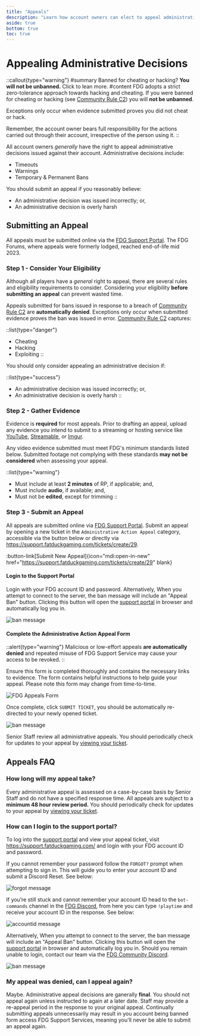 ```yaml
---
title: "Appeals"
description: "Learn how account owners can elect to appeal administrative decisions"
aside: true
bottom: true
toc: true
---
```


# Appealing Administrative Decisions

::callout{type="warning"}
#summary
Banned for cheating or hacking? **You will not be unbanned.** Click to lean more.
#content
FDG adopts a strict zero-tolerance approach towards hacking and cheating. If you were banned for cheating or hacking (see [Community Rule C2](/server-docs/rules/community-wide-rules)) you will **not be unbanned**.

Exceptions only occur when evidence submitted proves you did not cheat or hack. 

Remember, the account owner bears full responsibility for the actions carried out through their account, irrespective of the person using it.
::


All account owners *generally* have the right to appeal administrative decisions issued against their account. Administrative decisions include:

- Timeouts
- Warnings
- Temporary & Permanent Bans

You should submit an appeal if you reasonably believe:

- An administrative decision was issued incorrectly; or,
- An administrative decision is overly harsh

## Submitting an Appeal

All appeals must be submitted online via the [FDG Support Portal](https://support.fatduckgaming.com/tickets/create/29). The FDG Forums, where appeals were formerly lodged, reached end-of-life mid 2023.

### Step 1 - Consider Your Eligibility

Although all players have a *general* right to appeal, there are several rules and eligibility requirements to consider. Considering your eligibility **before submitting an appeal** can prevent wasted time.

Appeals submitted for bans issued in response to a breach of [Community Rule C2](/server-docs/rules/community-wide-rules) are **automatically denied**. Exceptions only occur when submitted evidence proves the ban was issued in error. [Community Rule C2](/server-docs/rules/community-wide-rules) captures:

::list{type="danger"}
- Cheating 
- Hacking 
- Exploiting 
::

You should only consider appealing an administrative decision if:

::list{type="success"}
- An administrative decision was issued incorrectly; or,
- An administrative decision is overly harsh
::

### Step 2 - Gather Evidence

Evidence is **required** for most appeals. Prior to drafting an appeal, upload any evidence you intend to submit to a streaming or hosting service like [YouTube](https://www.youtube.com/), [Streamable](https://streamable.com/), or [Imgur](https://imgur.com/). 

Any video evidence submitted must meet FDG's minimum standards listed below. Submitted footage not complying with these standards **may not be considered** when assessing your appeal.

::list{type="warning"}
 - Must include at least **2 minutes** of RP, if applicable; and,
 - Must include **audio**, if available; and,
 - Must not be **edited**, except for trimming
::

### Step 3 - Submit an Appeal

All appeals are submitted online via [FDG Support Portal](https://support.fatduckgaming.com/tickets). Submit an appeal by opening a new ticket in the `Administrative Action Appeal` category, accessible via the button below or directly via https://support.fatduckgaming.com/tickets/create/29.

:button-link[Submit New Appeal]{icon="mdi:open-in-new" href="https://support.fatduckgaming.com/tickets/create/29" blank}

#### Login to the Support Portal

Login with your FDG account ID and password. Alternatively, When you attempt to connect to the server, the ban message will include an "Appeal Ban" button. Clicking this button will open the [support portal](https://support.fatduckgaming.com) in browser and automatically log you in.

![ban message](https://cdn.discordapp.com/attachments/654459164952756236/1195348747362762752/image.png)

#### Complete the Administrative Action Appeal Form

::alert{type="warning"}
Malicious or low-effort appeals **are automatically denied** and repeated misuse of FDG Support Service may cause your access to be revoked. 
::

Ensure this form is completed thoroughly and contains the necessary links to evidence. The form contains helpful instructions to help guide your appeal. Please note this form may change from time-to-time.

![FDG Appeals Form](https://cdn.discordapp.com/attachments/184556449383448576/1197378863462879242/image.png)

Once complete, click `SUBMIT TICKET`, you should be automatically re-directed to your newly opened ticket.

![ban message](https://cdn.discordapp.com/attachments/184556449383448576/1197379073517830224/image.png)

Senior Staff review all administrative appeals. You should periodically check for updates to your appeal by [viewing your ticket](https://support.fatduckgaming.com).

## Appeals FAQ

### How long will my appeal take?

Every administrative appeal is assessed on a case-by-case basis by Senior Staff and do not have a specified response time. All appeals are subject to a **minimum 48 hour review period.** You should periodically check for updates to your appeal by [viewing your ticket](https://support.fatduckgaming.com).

### How can I login to the support portal?

To log into the [support portal](https://support.fatduckgaming.com) and view your appeal ticket, visit https://support.fatduckgaming.com/ and login with your FDG account ID and password.

If you cannot remember your password follow the `FORGOT?` prompt when attempting to sign in. This will guide you to enter your account ID and submit a Discord Reset. See below:

![forgot message](https://cdn.discordapp.com/attachments/184556449383448576/1197382425311969390/image.png)

If you’re still stuck and cannot remember your account ID head to the `bot-commands` channel in the [FDG Discord](https://discord.gg/fatduckgaming), from here you can type `!playtime` and receive your account ID in the response. See below:

![accountid message](https://cdn.discordapp.com/attachments/184556449383448576/1197382658804686858/image.png)

Alternatively, When you attempt to connect to the server, the ban message will include an "Appeal Ban" button. Clicking this button will open the [support portal](https://support.fatduckgaming.com) in browser and automatically log you in. Should you remain unable to login, contact our team via the [FDG Community Discord](https://discord.gg/fatduckgaming).

![ban message](https://cdn.discordapp.com/attachments/654459164952756236/1195348747362762752/image.png)

### My appeal was denied, can I appeal again?
Maybe. Administrative appeal decisions are ganerally **final**. You should not appeal again unless instructed to again at a later date. Staff may provide a re-appeal period in the response to your original appeal. Continually submitting appeals unnecessarily may result in you account being banned form access FDG Support Services, meaning you'll never be able to submit an appeal again.